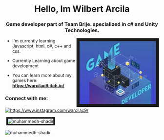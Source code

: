 
### <h1 align="center">Hello, Im Wilbert Arcila</h1>

<h3 align="center">Game developer part of Team Brije. specialized in c# and Unity Technologies.</h3>
<img align="right" alt="Coding" width="250" border="10" src="./img/OIP.jpg">

- I'm currently learning Javascript, html, c#, c++ and css.

- Currently Learning about game development

- You can learn more about my games here: **https://warcilac9.itch.io/**
<h3 align="left">Connect with me:</h3>
<p align="left">
<a href="https://www.instagram.com/warcilac/" target="blank"><img align="center" src="https://raw.githubusercontent.com/rahuldkjain/github-profile-readme-generator/master/src/images/icons/Social/instagram.svg" alt="https://www.instagram.com/warcilac9/" height="30" width="40" /></a>
</p>


<p>&nbsp;<img align="center"border="5" src="https://github-readme-stats.vercel.app/api?username=warcilac9&show_icons=true&locale=en&theme=tokyonight" alt="muhammedh-shadir" /></p>

<p><img align="center" src="https://github-readme-streak-stats.herokuapp.com/?user=warcilac9&theme=tokyonight" alt="muhammedh-shadir" /></p>